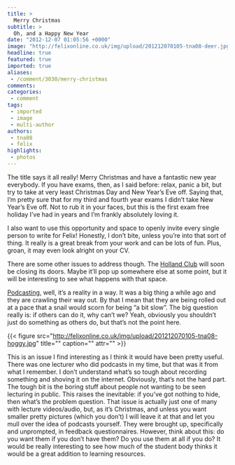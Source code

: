 ```yaml
---
title: >
  Merry Christmas
subtitle: >
  Oh, and a Happy New Year
date: "2012-12-07 01:05:56 +0000"
image: "http://felixonline.co.uk/img/upload/201212070105-tna08-deer.jpg"
headline: true
featured: true
imported: true
aliases:
 - /comment/3030/merry-christmas
comments:
categories:
 - comment
tags:
 - imported
 - image
 - multi-author
authors:
 - tna08
 - felix
highlights:
 - photos
---
```


The title says it all really! Merry Christmas and have a fantastic new year everybody. If you have exams, then, as I said before: relax, panic a bit, but try to take at very least Christmas Day and New Year’s Eve off. Saying that, I’m pretty sure that for my third and fourth year exams I didn’t take New Year’s Eve off. Not to rub it in your faces, but this is the first exam free holiday I’ve had in years and I’m frankly absolutely loving it.

I also want to use this opportunity and space to openly invite every single person to write for Felix! Honestly, I don’t bite, unless you’re into that sort of thing. It really is a great break from your work and can be lots of fun. Plus, groan, it may even look alright on your CV.

There are some other issues to address though. The [Holland Club](http://felixonline.co.uk/news/2931/holland-club-closed/) will soon be closing its doors. Maybe it’ll pop up somewhere else at some point, but it will be interesting to see what happens with that space.

[Podcasting](http://felixonline.co.uk/news/3027/podcasting-arrives-well-sort-of/), well, it’s a reality in a way. It was a big thing a while ago and they are crawling their way out. By that I mean that they are being rolled out at a pace that a snail would scorn for being “a bit slow”. The big question really is: if others can do it, why can’t we? Yeah, obviously you shouldn’t just do something as others do, but that’s not the point here.

{{< figure src="http://felixonline.co.uk/img/upload/201212070105-tna08-hoggy.jpg" title="" caption="" attr="" >}}

This is an issue I find interesting as I think it would have been pretty useful. There was one lecturer who did podcasts in my time, but that was it from what I remember. I don’t understand what’s so tough about recording something and shoving it on the internet. Obviously, that’s not the hard part. The tough bit is the boring stuff about people not wanting to be seen lecturing in public. This raises the inevitable: if you’ve got nothing to hide, then what’s the problem question. That issue is actually just one of many with lecture videos/audio, but, as it’s Christmas, and unless you want smaller pretty pictures (which you don’t) I will leave it at that and let you mull over the idea of podcasts yourself. They were brought up, specifically and unprompted, in feedback questionnaires. However, think about this: do you want them if you don’t have them? Do you use them at all if you do? It would be really interesting to see how much of the student body thinks it would be a great addition to learning resources.
